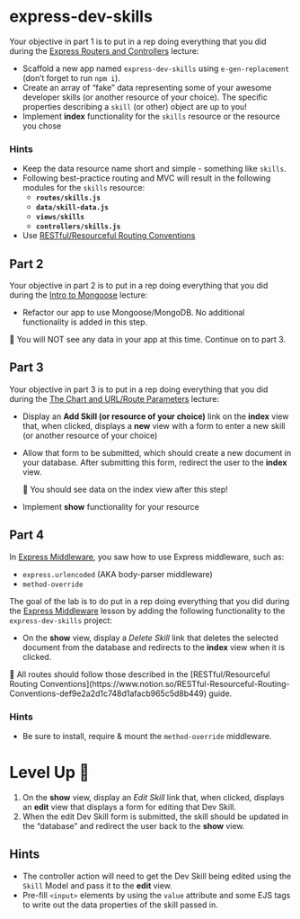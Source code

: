 # express-dev-skills

Your objective in part 1 is to put in a rep doing everything that you did during the [Express Routers and Controllers](https://www.notion.so/Express-Routers-and-Controllers-389712e515414871902cac694b848aff) lecture:

- Scaffold a new app named `express-dev-skills` using `e-gen-replacement` (don’t forget to run `npm i`).
- Create an array of “fake” data representing some of your awesome developer skills (or another resource of your choice). The specific properties describing a `skill` (or other) object are up to you!
- Implement **index** functionality for the `skills` resource or the resource you chose

### Hints

- Keep the data resource name short and simple - something like `skills`.
- Following best-practice routing and MVC will result in the following modules for the `skills` resource:
    - **`routes/skills.js`**
    - **`data/skill-data.js`**
    - **`views/skills`**
    - **`controllers/skills.js`**
- Use [RESTful/Resourceful Routing Conventions](https://www.notion.so/RESTful-Resourceful-Routing-Conventions-def9e2a2d1c748d1afacb965c5d8b449)

## Part 2

Your objective in part 2 is to put in a rep doing everything that you did during the [Intro to Mongoose](https://www.notion.so/Intro-to-Mongoose-8a6d1ae995b54c43a20308374f9dddfb) lecture:

- Refactor our app to use Mongoose/MongoDB. No additional functionality is added in this step.

<aside>
🚨 You will NOT see any data in your app at this time. Continue on to part 3.

</aside>

## Part 3

Your objective in part 3 is to put in a rep doing everything that you did during the [The Chart and URL/Route Parameters](https://www.notion.so/The-Chart-and-URL-Route-Parameters-a15f3970195748729be5085278754703) lecture:

- Display an **Add Skill (or resource of your choice)** link on the **index** view that, when clicked, displays a **new** view with a form to enter a new skill (or another resource of your choice)
- Allow that form to be submitted, which should create a new document in your database. After submitting this form, redirect the user to the **index** view.
    
    <aside>
    🚨 You should see data on the index view after this step!
    
    </aside>
    
- Implement **show** functionality for your resource

## Part 4

In [Express Middleware](https://www.notion.so/Express-Middleware-654f3c2a612d4b83a4cff8c6b4e53e75), you saw how to use Express middleware, such as:

- `express.urlencoded` (AKA body-parser middleware)
- `method-override`

The goal of the lab is to do put in a rep doing everything that you did during the [Express Middleware](https://www.notion.so/Express-Middleware-654f3c2a612d4b83a4cff8c6b4e53e75) lesson by adding the following functionality to the `express-dev-skills` project:

- On the **show** view, display a *Delete Skill* link that deletes the selected document from the database and redirects to the **index** view when it is clicked.

<aside>
🧠 All routes should follow those described in the [RESTful/Resourceful Routing Conventions](https://www.notion.so/RESTful-Resourceful-Routing-Conventions-def9e2a2d1c748d1afacb965c5d8b449) guide.

</aside>

### Hints

- Be sure to install, require & mount the `method-override` middleware.

# Level Up 🚀

1. On the **show** view, display an *Edit Skill* link that, when clicked, displays an **edit** view that displays a form for editing that Dev Skill.
2. When the edit Dev Skill form is submitted, the skill should be updated in the “database” and redirect the user back to the **show** view.

## Hints

- The controller action will need to get the Dev Skill being edited using the `Skill` Model and pass it to the **edit** view.
- Pre-fill `<input>` elements by using the `value` attribute and some EJS tags to write out the data properties of the skill passed in.

